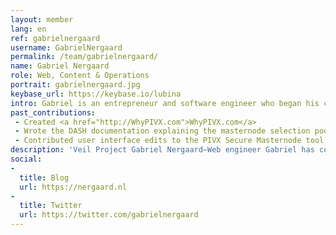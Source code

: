 ```yaml
---
layout: member
lang: en
ref: gabrielnergaard
username: GabrielNergaard
permalink: /team/gabrielnergaard/
name: Gabriel Nergaard
role: Web, Content & Operations
portrait: gabrielnergaard.jpg
keybase_url: https://keybase.io/lubina
intro: Gabriel is an entrepreneur and software engineer who began his career in the aerospace industry, and later transitioned to the consumer space, with his company producing products for brands like Google and Live Nation. His introduction to crypto and blockchain came in 2011 through a cypherpunk employee, and in 2017, his growing interest led him to begin working professionally in the space. Gabriel is responsible for product development, carefully overseeing the design of intuitive, user-friendly software for the engineers to construct. Gabriel also contributes to the Veil project in the areas of web technology, technical writing, strategy, and business development.
past_contributions:
 - Created <a href="http://WhyPIVX.com">WhyPIVX.com</a>
 - Wrote the DASH documentation explaining the masternode selection pool payment algorithm and probabilities
 - Contributed user interface edits to the PIVX Secure Masternode tool
description: 'Veil Project Gabriel Nergaard—Web engineer Gabriel has contributed to such projects as Dash and PIVX, and brings a range web dev, UX, and writing skills. Read more here.'
social:
- 
  title: Blog
  url: https://nergaard.nl
- 
  title: Twitter
  url: https://twitter.com/gabrielnergaard
---
```

